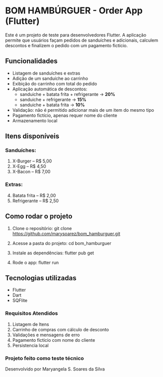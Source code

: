 #  BOM HAMBÚRGUER - Order App (Flutter)

Este é um projeto de teste para desenvolvedores Flutter. A aplicação permite que usuários façam pedidos de sanduíches e adicionais, calculem descontos e finalizem o pedido com um pagamento fictício.

##  Funcionalidades

- Listagem de sanduíches e extras
- Adição de um sanduíche ao carrinho
- Exibição do carrinho com total do pedido
- Aplicação automática de descontos:
  - sanduiche + batata frita + refrigerante → **20%**
  - sanduiche + refrigerante → **15%**
  - sanduiche + batata frita → **10%**
- Validação: não é permitido adicionar mais de um item do mesmo tipo
- Pagamento fictício, apenas requer nome do cliente
- Armazenamento local

##  Itens disponíveis

### Sanduíches:
1. X-Burger – R$ 5,00  
2. X-Egg – R$ 4,50  
3. X-Bacon – R$ 7,00  

### Extras:
4. Batata frita – R$ 2,00  
5. Refrigerante – R$ 2,50  

## Como rodar o projeto

1. Clone o repositório:
git clone https://github.com/marysoarez/bom_hamburguer.git

2. Acesse a pasta do projeto:
cd bom_hamburguer

3. Instale as dependências:
flutter pub get

4. Rode o app:
flutter run

## Tecnologias utilizadas
- Flutter
- Dart
- SQFlite

### Requisitos Atendidos
1. Listagem de Itens
2. Carrinho de compras com cálculo de desconto
3. Validações e mensagens de erro
4. Pagamento ficticio com nome do cliente
5. Persistencia local


### Projeto feito como teste técnico
Desenvolvido por Maryangela S. Soares da Silva


